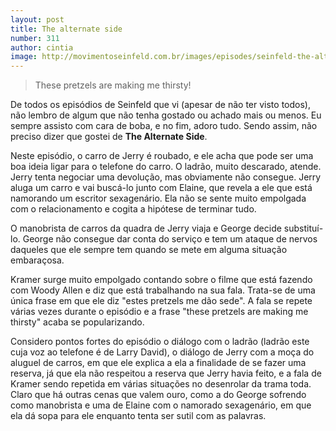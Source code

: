 ```yaml
---
layout: post
title: The alternate side
number: 311
author: cintia
image: http://movimentoseinfeld.com.br/images/episodes/seinfeld-the-alternate-side.jpg
---
```


> These pretzels are making me thirsty!

De todos os episódios de Seinfeld que vi (apesar de não ter visto todos), não lembro de algum que não tenha gostado ou achado mais ou menos. Eu sempre assisto com cara de boba, e no fim, adoro tudo. Sendo assim, não preciso dizer que gostei de **The Alternate Side**.

Neste episódio, o carro de Jerry é roubado, e ele acha que pode ser uma boa ideia ligar para o telefone do carro. O ladrão, muito descarado, atende. Jerry tenta negociar uma devolução, mas obviamente não consegue. Jerry aluga um carro e vai buscá-lo junto com Elaine, que revela a ele que está namorando um escritor sexagenário. Ela não se sente muito empolgada com o relacionamento e cogita a hipótese de terminar tudo.

O manobrista de carros da quadra de Jerry viaja e George decide substituí-lo. George não consegue dar conta do serviço e tem um ataque de nervos daqueles que ele sempre tem quando se mete em alguma situação embaraçosa.

Kramer surge muito empolgado contando sobre o filme que está fazendo com Woody Allen e diz que está trabalhando na sua fala. Trata-se de uma única frase em que ele diz "estes pretzels me dão sede". A fala se repete várias vezes durante o episódio e a frase "these pretzels are making me thirsty" acaba se popularizando.

Considero pontos fortes do episódio o diálogo com o ladrão (ladrão este cuja voz ao telefone é de Larry David), o diálogo de Jerry com a moça do aluguel de carros, em que ele explica a ela a finalidade de se fazer uma reserva, já que ela não respeitou a reserva que Jerry havia feito, e a fala de Kramer sendo repetida em várias situações no desenrolar da trama toda. Claro que há outras cenas que valem ouro, como a do George sofrendo como manobrista e uma de Elaine com o namorado sexagenário, em que ela dá sopa para ele enquanto tenta ser sutil com as palavras.